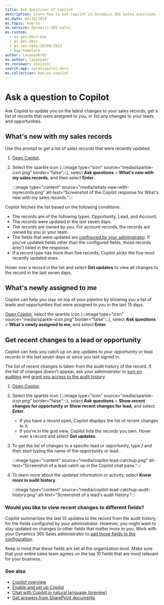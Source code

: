 ```yaml
---
title: Ask questions of Copilot
description: Learn how to ask Copilot in Dynamics 365 Sales questions to know what's new with your leads, opportunities, accounts, and records assigned to you.
ms.date: 04/19/2024
ms.topic: how-to
ms.service: dynamics-365-sales
ms.custom:
  - ai-gen-docs-bap
  - ai-gen-desc
  - ai-seo-date:10/04/2023
  - bap-template
author: lavanyakr01
ms.author: lavanyakr
ms.reviewer: shujoshi
search.app: salescopilot-docs
ms.collection: bap-ai-copilot
---
```


# Ask a question to Copilot

Ask Copilot to update you on the latest changes to your sales records, get a list of records that were assigned to you, or list any changes to your leads and opportunities.

## What's new with my sales records

Use this prompt to get a list of sales records that were recently updated.  

1. [Open Copilot](use-sales-copilot.md#open-copilot).
1. Select the sparkle icon (:::image type="icon" source="media/sparkle-icon.png" border="false":::), select **Ask questions** > **What's new with my sales records**, and then select **Enter**.

    :::image type="content" source="media/whats-new-with-myrecords.png" alt-text="Screenshot of the Copilot response for What's new with my sales records.":::

Copilot fetches the list based on the following conditions:

- The records are of the following types: Opportunity, Lead, and Account.
- The records were updated in the last seven days.
- The records are owned by you. For account records, the records are owned by you or your team.
- The fields that were updated are [configured by your administrator](enable-setup-copilot.md#configure-fields-for-generating-whats-new-with-my-sales-records-list). If you've updated fields other than the configured fields, those records aren't listed in the response.
- If a record type has more than five records, Copilot picks the five most recently updated ones.

Hover over a record in the list and select **Get updates** to view all changes to the record in the last seven days.

## What's newly assigned to me

Copilot can help you stay on top of your pipeline by showing you a list of leads and opportunities that were assigned to you in the last 15 days.

[Open Copilot](use-sales-copilot.md#open-copilot), select the sparkle icon (:::image type="icon" source="media/sparkle-icon.png" border="false":::), select **Ask questions** > **What's newly assigned to me**, and select **Enter**.

## Get recent changes to a lead or opportunity

Copilot can help you catch up on any updates to your opportunity or lead records in the last seven days or since you last signed in.

The list of recent changes is taken from the audit history of the record. If the list of changes doesn't appear, ask your administrator to [turn on auditing](enable-setup-copilot.md#turn-copilot-features-on-or-off-in-sales-hub) and [grant you access to the audit history](enable-setup-copilot.md#grant-audit-access-to-your-sellers).

1. [Open Copilot](use-sales-copilot.md#open-copilot).
1. Select the sparkle icon (:::image type="icon" source="media/sparkle-icon.png" border="false":::), select **Ask questions** > **Show recent changes for opportunity or Show recent changes for lead**, and select **Enter**.

    - If you have a record open, Copilot displays the list of recent changes to it.
    - If you're in the grid view, Copilot lists the records you own. Hover over a record and select **Get updates**.

1. To get the list of changes to a specific lead or opportunity, type **/** and then start typing the name of the opportunity or lead.

    :::image type="content" source="media/copilot-lead-catchup.png" alt-text="Screenshot of a lead catch up in the Copilot chat pane.":::

1. To learn more about the updated information or activity, select **Know more in audit history**.

    :::image type="content" source="media/copilot-lead-catchup-audit-history.png" alt-text="Screenshot of a lead's audit history.":::

### Would you like to view recent changes to different fields?

Copilot summarizes the last 10 updates to the record from the audit history, for the fields configured by your administrator. However, you might want to stay updated on changes to other fields that matter more to you. Work with your Dynamics 365 Sales administrator to [add those fields to the configuration](enable-setup-copilot.md#configure-fields-for-generating-summaries-and-recent-changes-list).

Keep in mind that these fields are set at the organization level. Make sure that your entire sales team agrees on the top 10 fields that are most relevant for your business.

### See also

- [Copilot overview](copilot-overview.md)  
- [Enable and set up Copilot](enable-setup-copilot.md)  
- [Chat with Copilot in natural language (preview)](use-sales-copilot.md#chat-with-copilot-in-natural-language-preview)
- [Get answers from SharePoint documents](copilot-get-doc-suggestions.md#get-answers-from-sharepoint-documents)